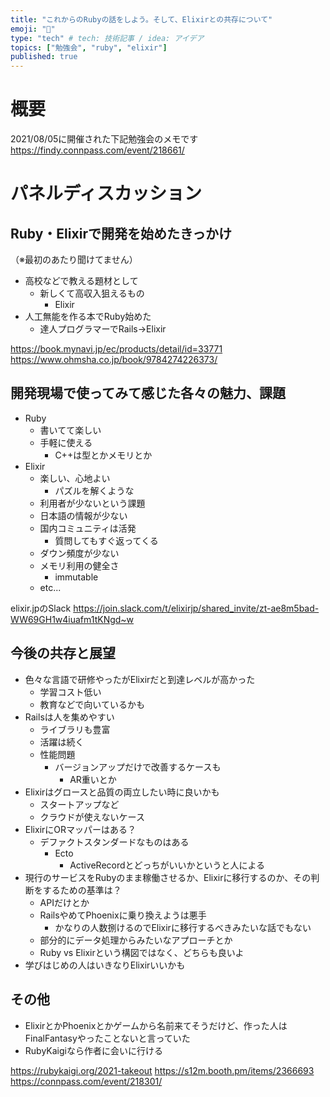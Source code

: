 ```yaml
---
title: "これからのRubyの話をしよう。そして、Elixirとの共存について"
emoji: "🐡"
type: "tech" # tech: 技術記事 / idea: アイデア
topics: ["勉強会", "ruby", "elixir"]
published: true
---
```

# 概要

2021/08/05に開催された下記勉強会のメモです
https://findy.connpass.com/event/218661/

# パネルディスカッション

## Ruby・Elixirで開発を始めたきっかけ

（※最初のあたり聞けてません）

- 高校などで教える題材として
  - 新しくて高収入狙えるもの
    - Elixir
- 人工無能を作る本でRuby始めた
  - 達人プログラマーでRails->Elixir

https://book.mynavi.jp/ec/products/detail/id=33771
https://www.ohmsha.co.jp/book/9784274226373/

## 開発現場で使ってみて感じた各々の魅力、課題

- Ruby
  - 書いてて楽しい
  - 手軽に使える
    - C++は型とかメモリとか
- Elixir
  - 楽しい、心地よい
    - パズルを解くような
  - 利用者が少ないという課題
  - 日本語の情報が少ない
  - 国内コミュニティは活発
    - 質問してもすぐ返ってくる
  - ダウン頻度が少ない
  - メモリ利用の健全さ
    -  immutable
  - etc...

elixir.jpのSlack
https://join.slack.com/t/elixirjp/shared_invite/zt-ae8m5bad-WW69GH1w4iuafm1tKNgd~w

## 今後の共存と展望

- 色々な言語で研修やったがElixirだと到達レベルが高かった
  - 学習コスト低い
  - 教育などで向いているかも
- Railsは人を集めやすい
  - ライブラリも豊富
  - 活躍は続く
  - 性能問題
    - バージョンアップだけで改善するケースも
      - AR重いとか
- Elixirはグロースと品質の両立したい時に良いかも
  - スタートアップなど
  - クラウドが使えないケース
- ElixirにORマッパーはある？
  - デファクトスタンダードなものはある
    - Ecto
      - ActiveRecordとどっちがいいかというと人による
- 現行のサービスをRubyのまま稼働させるか、Elixirに移行するのか、その判断をするための基準は？
  - APIだけとか
  - RailsやめてPhoenixに乗り換えようは悪手
    - かなりの人数捌けるのでElixirに移行するべきみたいな話でもない
  - 部分的にデータ処理からみたいなアプローチとか
  - Ruby vs Elixirという構図ではなく、どちらも良いよ
- 学びはじめの人はいきなりElixirいいかも

## その他

- ElixirとかPhoenixとかゲームから名前来てそうだけど、作った人はFinalFantasyやったことないと言っていた
- RubyKaigiなら作者に会いに行ける

https://rubykaigi.org/2021-takeout
https://s12m.booth.pm/items/2366693
https://connpass.com/event/218301/
